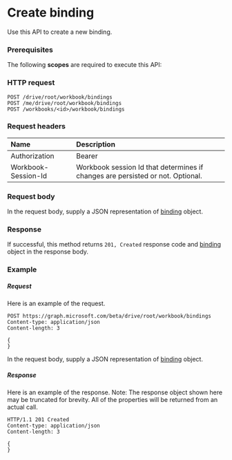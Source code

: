 # Create binding

Use this API to create a new binding.
### Prerequisites
The following **scopes** are required to execute this API: 
### HTTP request
<!-- { "blockType": "ignored" } -->
```http
POST /drive/root/workbook/bindings
POST /me/drive/root/workbook/bindings
POST /workbooks/<id>/workbook/bindings

```
### Request headers
| Name       | Description|
|:---------------|:----------|
| Authorization  | Bearer <code>|
| Workbook-Session-Id  | Workbook session Id that determines if changes are persisted or not. Optional.|

### Request body
In the request body, supply a JSON representation of [binding](../resources/binding.md) object.


### Response
If successful, this method returns `201, Created` response code and [binding](../resources/binding.md) object in the response body.

### Example
##### Request
Here is an example of the request.
<!-- {
  "blockType": "request",
  "name": "create_binding_from_workbook"
}-->
```http
POST https://graph.microsoft.com/beta/drive/root/workbook/bindings
Content-type: application/json
Content-length: 3

{
}
```
In the request body, supply a JSON representation of [binding](../resources/binding.md) object.
##### Response
Here is an example of the response. Note: The response object shown here may be truncated for brevity. All of the properties will be returned from an actual call.
<!-- {
  "blockType": "response",
  "truncated": true,
  "@odata.type": "microsoft.graph.binding"
} -->
```http
HTTP/1.1 201 Created
Content-type: application/json
Content-length: 3

{
}
```

<!-- uuid: 8fcb5dbc-d5aa-4681-8e31-b001d5168d79
2015-10-25 14:57:30 UTC -->
<!-- {
  "type": "#page.annotation",
  "description": "Create binding",
  "keywords": "",
  "section": "documentation",
  "tocPath": ""
}-->
